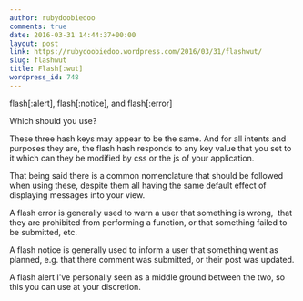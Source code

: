 ```yaml
---
author: rubydoobiedoo
comments: true
date: 2016-03-31 14:44:37+00:00
layout: post
link: https://rubydoobiedoo.wordpress.com/2016/03/31/flashwut/
slug: flashwut
title: Flash[:wut]
wordpress_id: 748
---
```


flash[:alert], flash[:notice], and flash[:error]







Which should you use?







These three hash keys may appear to be the same. And for all intents and purposes they are, the flash hash responds to any key value that you set to it which can they be modified by css or the js of your application.







That being said there is a common nomenclature that should be followed when using these, despite them all having the same default effect of displaying messages into your view.







A flash error is generally used to warn a user that something is wrong,  that they are prohibited from performing a function, or that something failed to be submitted, etc.







A flash notice is generally used to inform a user that something went as planned, e.g. that there comment was submitted, or their post was updated.







A flash alert I've personally seen as a middle ground between the two, so this you can use at your discretion.




